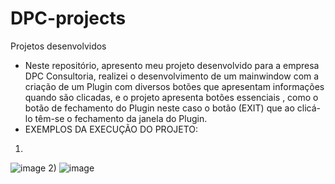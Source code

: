 # DPC-projects
Projetos desenvolvidos
* Neste repositório, apresento meu projeto desenvolvido para a empresa DPC Consultoria, realizei o desenvolvimento de um mainwindow com a criação de um Plugin com diversos botões que apresentam informações quando são clicadas, e o projeto apresenta botões essenciais , como o botão de fechamento do Plugin neste caso o botão (EXIT) que ao clicá-lo têm-se o fechamento da janela do Plugin.
* EXEMPLOS DA EXECUÇÃO DO PROJETO:
1)
![image](https://user-images.githubusercontent.com/64484600/169171917-07e1d542-a39e-4511-93d5-22794a689044.png)
2)
![image](https://user-images.githubusercontent.com/64484600/169172002-0ffe7b35-ebc0-4cf2-af9f-22590c835940.png)

